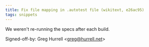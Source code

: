 ```yaml
---
title: Fix file mapping in .autotest file (wikitext, e26ac95)
tags: snippets
---
```


We weren't re-running the specs after each build.

Signed-off-by: Greg Hurrell &lt;greg@hurrell.net&gt;
